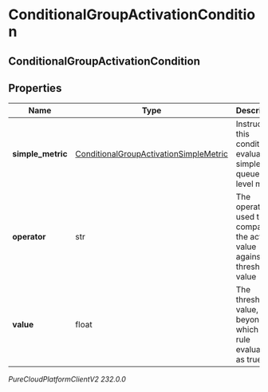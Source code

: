 # ConditionalGroupActivationCondition

## ConditionalGroupActivationCondition

## Properties

|Name | Type | Description | Notes|
|------------ | ------------- | ------------- | -------------|
| **simple_metric** | [ConditionalGroupActivationSimpleMetric](ConditionalGroupActivationSimpleMetric) | Instructs this condition to evaluate a simple queue-level metric | [optional] |
| **operator** | str | The operator used to compare the actual value against the threshold value | [optional] |
| **value** | float | The threshold value, beyond which a rule evaluates as true | [optional] |



_PureCloudPlatformClientV2 232.0.0_
